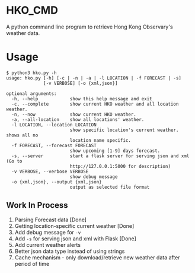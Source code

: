 # HKO_CMD
A python command line program to retrieve Hong Kong Observary's weather data.

# Usage

```
$ python3 hko.py -h 
usage: hko.py [-h] [-c | -n | -a | -l LOCATION | -f FORECAST | -s]
              [-v VERBOSE] [-o {xml,json}]

optional arguments:
  -h, --help            show this help message and exit
  -c, --complete        show current HKO weather and all location weather.
  -n, --now             show current HKO weather.
  -a, --all-location    show all locations' weather.
  -l LOCATION, --location LOCATION
                        show specific location's current weather. shows all no
                        location name specific.
  -f FORECAST, --forecast FORECAST
                        show upcoming [1-9] days forecast.
  -s, --server          start a flask server for serving json and xml (Go to
                        http://127.0.0.1:5000 for description)
  -v VERBOSE, --verbose VERBOSE
                        show debug message
  -o {xml,json}, --output {xml,json}
                        output as selected file format
```

## Work In Process

1. Parsing Forecast data [Done]
2. Getting location-specific current weather [Done]
3. Add debug message for ```-v```
4. Add ```-s``` for serving json and xml with Flask [Done]
5. Add current weather alerts 
6. Better json data type instead of using strings
7. Cache mechanism - only download/retrieve new weather data after period of time